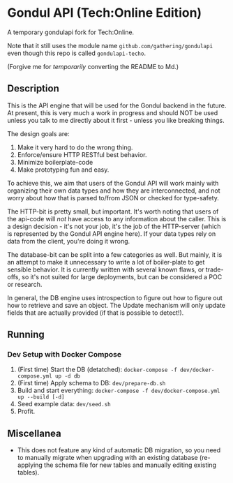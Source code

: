 # Gondul API (Tech:Online Edition)

A temporary gondulapi fork for Tech:Online.

Note that it still uses the module name `github.com/gathering/gondulapi` even though this repo is called `gondulapi-techo`.

(Forgive me for _temporarily_ converting the README to Md.)

## Description

This is the API engine that will be used for the Gondul backend in the
future. At present, this is very much a work in progress and should NOT be
used unless you talk to me directly about it first - unless you like
breaking things.

The design goals are:

1. Make it very hard to do the wrong thing.
2. Enforce/ensure HTTP RESTful best behavior.
3. Minimize boilerplate-code
4. Make prototyping fun and easy.

To achieve this, we aim that users of the Gondul API will work mainly with
organizing their own data types and how they are interconnected, and not
worry about how that is parsed to/from JSON or checked for type-safety.

The HTTP-bit is pretty small, but important. It's worth noting that users
of the api-code will *not* have access to any information about the caller.
This is a design decision - it's not your job, it's the job of the
HTTP-server (which is represented by the Gondul API engine here). If your
data types rely on data from the client, you're doing it wrong.

The database-bit can be split into a few categories as well. But mainly, it
is an attempt to make it unnecessary to write a lot of boiler-plate to get
sensible behavior. It is currently written with several known flaws, or
trade-offs, so it's not suited for large deployments, but can be considered
a POC or research.

In general, the DB engine uses introspection to figure out how to figure
out how to retrieve and save an object. The Update mechanism will only
update fields that are actually provided (if that is possible to detect!).

## Running

### Dev Setup with Docker Compose

1. (First time) Start the DB (detatched): `docker-compose -f dev/docker-compose.yml up -d db`
1. (First time) Apply schema to DB: `dev/prepare-db.sh`
1. Build and start everything: `docker-compose -f dev/docker-compose.yml up --build [-d]`
1. Seed example data: `dev/seed.sh`
1. Profit.

## Miscellanea

- This does not feature any kind of automatic DB migration, so you need to manually migrate when upgrading with an existing database (re-applying the schema file for new tables and manually editing existing tables).
